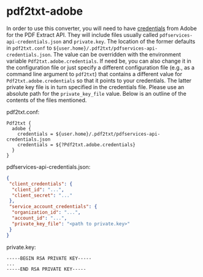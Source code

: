 # pdf2txt-adobe

In order to use this converter, you will need to have [credentials](https://documentcloud.adobe.com/dc-integration-creation-app-cdn/main.html?api=pdf-services-api) from Adobe for the PDF Extract API.  They will include files usually called `pdfservices-api-credentials.json` and `private.key`.  The location of the former defaults in `pdf2txt.conf` to `${user.home}/.pdf2txt/pdfservices-api-credentials.json`.  The value can be overridden with the environment variable `Pdf2txt.adobe.credentials`.  If need be, you can also change it in the configuration file or just specify a different configuration file (e.g., as a command line argument to `pdf2txt`) that contains a different value for `Pdf2txt.adobe.credentials` so that it points to your credentials.  The latter private key file is in turn specified in the credentials file.  Please use an absolute path for the `private_key_file` value.  Below is an outline of the contents of the files mentioned.

pdf2txt.conf:
```
Pdf2txt {
  adobe {
    credentials = ${user.home}/.pdf2txt/pdfservices-api-credentials.json
    credentials = ${?Pdf2txt.adobe.credentials}
  }
}
```

pdfservices-api-credentials.json:
```json
{
 "client_credentials": {
  "client_id": "...",
  "client_secret": "..."
 },
 "service_account_credentials": {
  "organization_id": "...",
  "account_id": "...",
  "private_key_file": "<path to private.key>"
 }
}
```

private.key:
```
-----BEGIN RSA PRIVATE KEY-----
...
-----END RSA PRIVATE KEY-----
```
